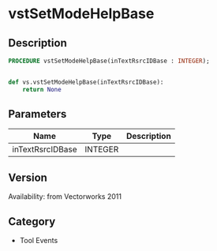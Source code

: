# vstSetModeHelpBase

## Description
```pascal
PROCEDURE vstSetModeHelpBase(inTextRsrcIDBase : INTEGER);
```

```python

def vs.vstSetModeHelpBase(inTextRsrcIDBase):
    return None
```

## Parameters
|Name|Type|Description|
|---|---|---|
|inTextRsrcIDBase|INTEGER||

## Version
Availability: from Vectorworks 2011
## Category
* Tool Events

